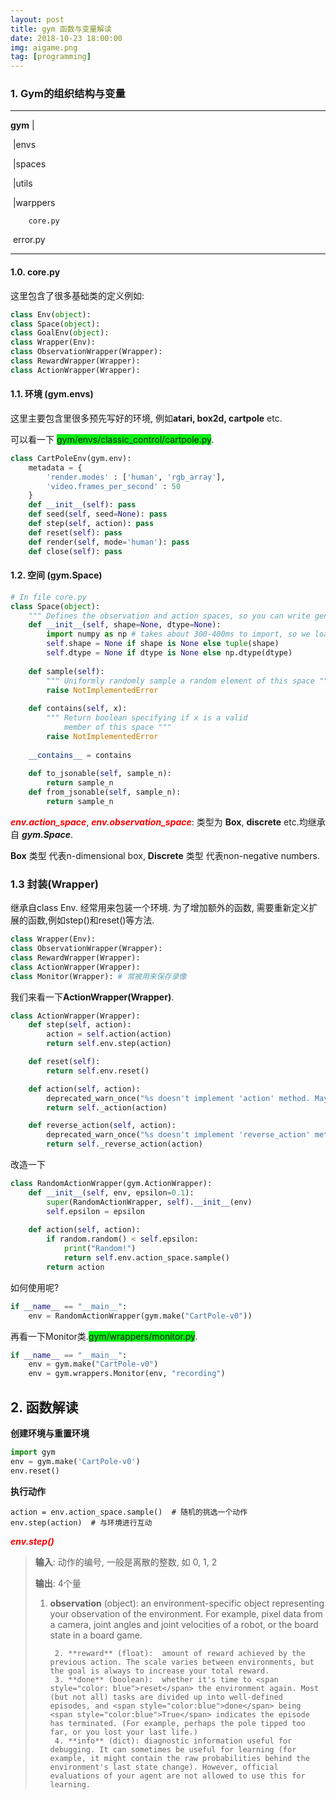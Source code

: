 ```yaml
---
layout: post
title: gym 函数与变量解读
date: 2018-10-23 18:00:00
img: aigame.png
tag: [programming]
---
```


### 1. Gym的组织结构与变量

***

 **gym**	|

​		|envs

​		|spaces

​		|utils

​		|warppers

  		core.py

​		error.py

***

#### 1.0. core.py

这里包含了很多基础类的定义例如: 

```python
class Env(object):
class Space(object):
class GoalEnv(object):
class Wrapper(Env):
class ObservationWrapper(Wrapper):
class RewardWrapper(Wrapper):
class ActionWrapper(Wrapper):
```

#### 1.1. 环境 (gym.envs)

这里主要包含里很多预先写好的环境, 例如**atari, box2d, cartpole** etc.

可以看一下 <span style="background-color: #00F00F">gym/envs/classic_control/cartpole.py</span>.

```python
class CartPoleEnv(gym.env):
    metadata = {
        'render.modes' : ['human', 'rgb_array'],
        'video.frames_per_second' : 50
 	}
    def __init__(self): pass
    def seed(self, seed=None): pass
    def step(self, action): pass 
    def reset(self): pass
    def render(self, mode='human'): pass
    def close(self): pass
```



#### 1.2. **空间 (gym.Space)**

```python
# In file core.py
class Space(object):
    """ Defines the observation and action spaces, so you can write generic code that 	  	  applies to any Env. For example, you can choose a random action. """
    def __init__(self, shape=None, dtype=None):
        import numpy as np # takes about 300-400ms to import, so we load lazily
        self.shape = None if shape is None else tuple(shape)
        self.dtype = None if dtype is None else np.dtype(dtype)
    
    def sample(self):
        """ Uniformly randomly sample a random element of this space """
        raise NotImplementedError
    
    def contains(self, x):
        """ Return boolean specifying if x is a valid
            member of this space """
        raise NotImplementedError
    
    __contains__ = contains
    
    def to_jsonable(self, sample_n):
        return sample_n
    def from_jsonable(self, sample_n):
        return sample_n
```

<span style="color:red">***env.action_space***</span>, <span style="color:red">***env.observation_space***</span>:  类型为 **Box**, **discrete** etc.均继承自 ***gym.Space***.

**Box** 类型 代表n-dimensional box, **Discrete** 类型 代表non-negative numbers.

### 1.3 封装(Wrapper)

继承自class Env.  经常用来包装一个环境. 为了增加额外的函数, 需要重新定义扩展的函数,例如step()和reset()等方法.

```python
class Wrapper(Env): 
class ObservationWrapper(Wrapper):
class RewardWrapper(Wrapper):
class ActionWrapper(Wrapper): 
class Monitor(Wrapper): # 常被用来保存录像
```

我们来看一下**ActionWrapper(Wrapper)**.

```python
class ActionWrapper(Wrapper):
    def step(self, action):
        action = self.action(action)
        return self.env.step(action)

    def reset(self):
        return self.env.reset()

    def action(self, action):
        deprecated_warn_once("%s doesn't implement 'action' method. Maybe it implements deprecated '_action' method." % type(self))
        return self._action(action)

    def reverse_action(self, action):
        deprecated_warn_once("%s doesn't implement 'reverse_action' method. Maybe it implements deprecated '_reverse_action' method." % type(self))
        return self._reverse_action(action)
```

改造一下

```python
class RandomActionWrapper(gym.ActionWrapper):
	def __init__(self, env, epsilon=0.1):
        super(RandomActionWrapper, self).__init__(env)
        self.epsilon = epsilon
        
    def action(self, action):
        if random.random() < self.epsilon:
            print("Random!")
            return self.env.action_space.sample()
        return action
```

如何使用呢?

```python
if __name__ == "__main__":
	env = RandomActionWrapper(gym.make("CartPole-v0"))
```

再看一下Monitor类.<span style="background-color: #00F00F">gym/wrappers/monitor.py</span>.

```python
if __name__ == "__main__":
	env = gym.make("CartPole-v0")
	env = gym.wrappers.Monitor(env, "recording")
```



## 2. 函数解读

**创建环境与重置环境**

```python
import gym
env = gym.make('CartPole-v0')
env.reset()
```

**执行动作**

```
action = env.action_space.sample()  # 随机的挑选一个动作
env.step(action)  # 与环境进行互动
```

<span style="color:red">***env.step()***</span> 

>**输入**: 动作的编号, 一般是离散的整数, 如 0, 1, 2
>
>**输出**: 4个量 
>
>1. **observation** (object): an environment-specific object representing your observation of the environment. For example, pixel data from a camera, joint angles and joint velocities of a robot, or the board state in a board game.
>
>   	  2. **reward** (float):  amount of reward achieved by the previous action. The scale varies between environments, but the goal is always to increase your total reward.
>   	  3. **done** (boolean):  whether it's time to <span style="color: blue">reset</span> the environment again. Most (but not all) tasks are divided up into well-defined episodes, and <span style="color:blue">done</span> being <span style="color:blue">True</span> indicates the episode has terminated. (For example, perhaps the pole tipped too far, or you lost your last life.)
>   	  4. **info** (dict): diagnostic information useful for debugging. It can sometimes be useful for learning (for example, it might contain the raw probabilities behind the environment's last state change). However, official evaluations of your agent are not allowed to use this for learning.

